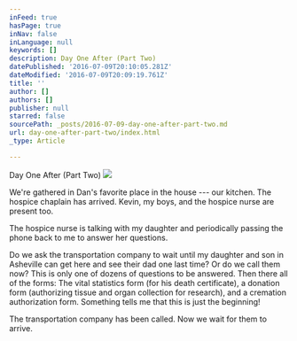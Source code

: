 ```yaml
---
inFeed: true
hasPage: true
inNav: false
inLanguage: null
keywords: []
description: Day One After (Part Two)
datePublished: '2016-07-09T20:10:05.281Z'
dateModified: '2016-07-09T20:09:19.761Z'
title: ''
author: []
authors: []
publisher: null
starred: false
sourcePath: _posts/2016-07-09-day-one-after-part-two.md
url: day-one-after-part-two/index.html
_type: Article

---
```

Day One After (Part Two)
![](https://the-grid-user-content.s3-us-west-2.amazonaws.com/fa564345-b6db-4f02-b61b-324e1d8261bd.jpg)

We're gathered in Dan's favorite place in the house --- our kitchen. The hospice chaplain has arrived. Kevin, my boys, and the hospice nurse are present too.

The hospice nurse is talking with my daughter and periodically passing the phone back to me to answer her questions.

Do we ask the transportation company to wait until my daughter and son in Asheville can get here and see their dad one last time? Or do we call them now? This is only one of dozens of questions to be answered. Then there all of the forms: The vital statistics form (for his death certificate), a donation form (authorizing tissue and organ collection for research), and a cremation authorization form. Something tells me that this is just the beginning!

The transportation company has been called. Now we wait for them to arrive.